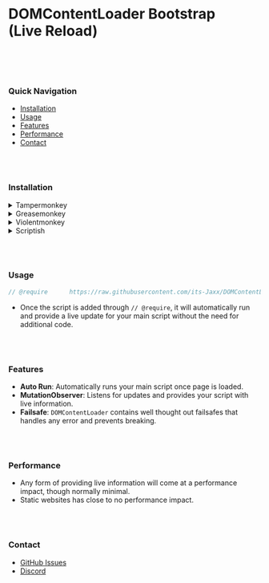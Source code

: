 # DOMContentLoader Bootstrap<br>(Live Reload)

<br><br><br>

### Quick Navigation
- [Installation](#installation)
- [Usage](#usage)
- [Features](#features)
- [Performance](#performance)
- [Contact](#contact)

<br><br>

### Installation

<details>
<summary>Tampermonkey</summary>

- [Chrome Extension](https://chromewebstore.google.com/detail/tampermonkey/dhdgffkkebhmkfjojejmpbldmpobfkfo)
- [Firefox Add-on](https://addons.mozilla.org/en-US/firefox/addon/tampermonkey/)
- [Opera Add-on](https://addons.opera.com/en/extensions/details/tampermonkey-beta/)
</details>

<details>
<summary>Greasemonkey</summary>

- [Firefox](https://www.greasespot.net/)

</details>

<details>
<summary>Violentmonkey</summary>

- [Chrome Extension](https://chromewebstore.google.com/detail/violentmonkey/jinjaccalgkegednnccohejagnlnfdag)
- [Firefox Add-on](https://addons.mozilla.org/en-US/firefox/addon/violentmonkey/)

</details>

<details>
<summary>Scriptish</summary>

- [Firefox](https://github.com/scriptish/scriptish)

</details>

<br><br>

### Usage

```js
// @require      https://raw.githubusercontent.com/its-Jaxx/DOMContentLoaderBootstrap/refs/heads/main/DOMContentLoader-Bootstrap.js
```
- Once the script is added through ```// @require```, it will automatically run and provide a live update for your main script without the need for additional code.

<br><br>

### Features

- **Auto Run**: Automatically runs your main script once page is loaded.
- **MutationObserver**: Listens for updates and provides your script with live information.
- **Failsafe**: `DOMContentLoader` contains well thought out failsafes that handles any error and prevents breaking.

<br><br>

### Performance

- Any form of providing live information will come at a performance impact, though normally minimal.
- Static websites has close to no performance impact.

<br><br>

### Contact

- [GitHub Issues](https://github.com/its-Jaxx/Message-Spammer/issues)
- [Discord](https://discord.com/users/922843169480122388/)
